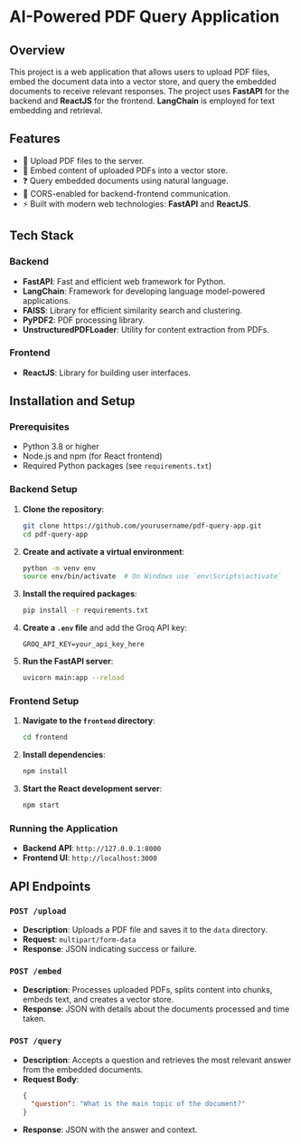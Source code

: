 # AI-Powered PDF Query Application

## Overview
This project is a web application that allows users to upload PDF files, embed the document data into a vector store, and query the embedded documents to receive relevant responses. The project uses **FastAPI** for the backend and **ReactJS** for the frontend. **LangChain** is employed for text embedding and retrieval.

## Features
- 📂 Upload PDF files to the server.
- 🧠 Embed content of uploaded PDFs into a vector store.
- ❓ Query embedded documents using natural language.
- 🔄 CORS-enabled for backend-frontend communication.
- ⚡ Built with modern web technologies: **FastAPI** and **ReactJS**.

## Tech Stack
### Backend
- **FastAPI**: Fast and efficient web framework for Python.
- **LangChain**: Framework for developing language model-powered applications.
- **FAISS**: Library for efficient similarity search and clustering.
- **PyPDF2**: PDF processing library.
- **UnstructuredPDFLoader**: Utility for content extraction from PDFs.

### Frontend
- **ReactJS**: Library for building user interfaces.

## Installation and Setup

### Prerequisites
- Python 3.8 or higher
- Node.js and npm (for React frontend)
- Required Python packages (see `requirements.txt`)

### Backend Setup
1. **Clone the repository**:
    ```bash
    git clone https://github.com/yourusername/pdf-query-app.git
    cd pdf-query-app
    ```

2. **Create and activate a virtual environment**:
    ```bash
    python -m venv env
    source env/bin/activate  # On Windows use `env\Scripts\activate`
    ```

3. **Install the required packages**:
    ```bash
    pip install -r requirements.txt
    ```

4. **Create a `.env` file** and add the Groq API key:
    ```env
    GROQ_API_KEY=your_api_key_here
    ```

5. **Run the FastAPI server**:
    ```bash
    uvicorn main:app --reload
    ```

### Frontend Setup
1. **Navigate to the `frontend` directory**:
    ```bash
    cd frontend
    ```

2. **Install dependencies**:
    ```bash
    npm install
    ```

3. **Start the React development server**:
    ```bash
    npm start
    ```

### Running the Application
- **Backend API**: `http://127.0.0.1:8000`
- **Frontend UI**: `http://localhost:3000`

## API Endpoints
### `POST /upload`
- **Description**: Uploads a PDF file and saves it to the `data` directory.
- **Request**: `multipart/form-data`
- **Response**: JSON indicating success or failure.

### `POST /embed`
- **Description**: Processes uploaded PDFs, splits content into chunks, embeds text, and creates a vector store.
- **Response**: JSON with details about the documents processed and time taken.

### `POST /query`
- **Description**: Accepts a question and retrieves the most relevant answer from the embedded documents.
- **Request Body**:
    ```json
    {
      "question": "What is the main topic of the document?"
    }
    ```
- **Response**: JSON with the answer and context.


